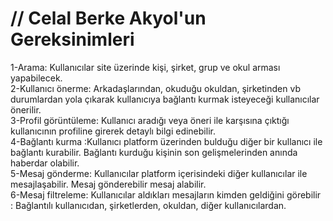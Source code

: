 <h1>// Celal Berke Akyol'un Gereksinimleri</h1>
1-Arama: Kullanıcılar site üzerinde kişi, şirket, grup ve okul arması yapabilecek. 
<br>
2-Kullanıcı önerme: Arkadaşlarından, okuduğu okuldan, şirketinden vb durumlardan yola çıkarak kullanıcıya bağlantı kurmak isteyeceği kullanıcılar önerilir.
<br>
3-Profil görüntüleme: Kullanıcı aradığı veya öneri ile karşısına çıktığı kullanıcının profiline girerek detaylı bilgi edinebilir. 
<br>
4-Bağlantı kurma :Kullanıcı platform üzerinden bulduğu diğer bir kullanıcı ile bağlantı kurabilir. Bağlantı kurduğu kişinin son gelişmelerinden anında haberdar olabilir. 
<br>
5-Mesaj gönderme: Kullanıcılar platform içerisindeki diğer kullanıcılar ile mesajlaşabilir. Mesaj gönderebilir mesaj alabilir.
<br>
6-Mesaj filtreleme: Kullanıcılar aldıkları mesajların kimden geldiğini görebilir : Bağlantılı kullanıcıdan, şirketlerden, okuldan, diğer kullanıcılardan.
